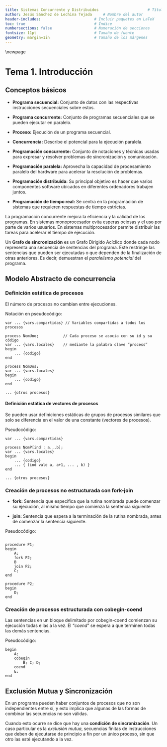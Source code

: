 ```yaml
---
title: Sistemas Concurrente y Distribuidos						# Título
author: Jesús Sánchez de Lechina Tejada		# Nombre del autor
header-includes:      	 	        	# Incluir paquetes en LaTeX
toc: true                   			# Índice
numbersections: false       			# Numeración de secciones
fontsize: 11pt              			# Tamaño de fuente
geometry: margin=1in        			# Tamaño de los márgenes
---
```


\newpage

# Tema 1. Introducción


## Conceptos básicos

* **Programa secuencial:** Conjunto de datos con las respectivas
instrucciones secuenciales sobre estos.

* **Programa concurrente:** Conjunto de programas secuenciales que se
pueden ejecutar en paralelo.

* **Proceso:** Ejecución de un programa secuencial.

* **Concurrencia:** Describe el potencial para la ejecución paralela.

* **Programación concurrente:** Conjunto de notaciones y técnicas
usadas para expresar y resolver problemas de sincronización y
comunicación.

* **Programación paralela:** Aprovecha la capacidad de procesamiento
paralelo del hardware para acelerar la resolución de problemas.

* **Programación distribuida:** Su principal objetivo es hacer que
varios componentes software ubicados en diferentes ordenadores
trabajen juntos.

* **Programación de tiempo real:** Se centra en la programación de
sistemas que requieren respuestas de tiempo estrictas.


La programación concurrente mejora la eficiencia y la calidad de los
programas. En sistemas monoprocesador evita esperas ociosas y el uso
por parte de varios usuarios. En sistemas multiprocesador permite
distribuir las tareas para acelerar el tiempo de ejecución.

<!-- Faltan cosas de las diapositivas desde el principio hasta la -->
<!-- página 21 (Grafos de sincronización) -->

<!--20/09/2017-->
Un **Grafo de sincronización** es un Grafo Dirigido Acíclico donde
cada nodo representa una secuencia de sentencias del programa. Este
restringe las sentencias que pueden ser ejecutadas o que dependen de
la finalización de otras anteriores. Es decir, demuestran el
*paralelismo potencial* del programa.

## Modelo Abstracto de concurrencia

### Definición estática de procesos
El número de procesos no cambian entre ejecuciones.

Notación en pseudocódigo:
```
var ... {vars.compartidas} // Variables compartidas a todos los procesos

process NomUno;           // Cada proceso se asocia con su id y su código
var ... {vars.locales}    // mediante la palabra clave “process”
begin
	... {codigo}
end

process NomDos;
var ... {vars.locales}
begin
	... {codigo}
end

... {otros procesos}

```


#### Definición estática de vectores de procesos

Se pueden usar definiciones estáticas de grupos de procesos similares
que solo se diferencia en el valor de una constante (vectores de
procesos).

Pseudocódigo:
```
var ... {vars.compartidas}

process NomP[ind : a...b];
var ... {vars.locales}
begin
	... {codigo}
	... { (ind vale a, a+1, ... , b) }
end

... {otros procesos}

```

### Creación de procesos no estructurada con fork-join

* **fork:** Sentencia que especifica que la rutina nombrada puede
  comenzar su ejecución, al mismo tiempo que comienza la sentencia
  siguiente
  
* **join:** Sentencia que espera a la terminación de la rutina
  nombrada, antes de comenzar la sentencia siguiente.
  
Pseudocódigo:
```

procedure P1;
begin
	A;
	fork P2;
	B
	join P2;
	C;
end

procedure P2;
begin
	D;
end

```

### Creación de procesos estructurada con cobegin-coend

Las sentencias en un bloque delimitado por cobegin-coend comienzan su
ejecución todas ellas a la vez. El “*coend*” se espera a que terminen
todas las demás sentencias.

Pseudocódigo:
```
begin
	A;
	cobegin
		B; C; D;
	coend
	E;
end
```

## Exclusión Mutua y Sincronización

En un programa pueden haber conjuntos de procesos que no son
independientes entre sí, y esto implica que algunas de las formas de
combinar las secuencias no son válidas.

Cuando esto ocurre se dice que hay una **condición de
sincronización**. Un caso particular es la *exclusión mutua*,
secuencias finitas de instrucciones que deben de ejecutarse de
principio a fin por un único proceso, sin que otro las esté ejecutando
a la vez.


